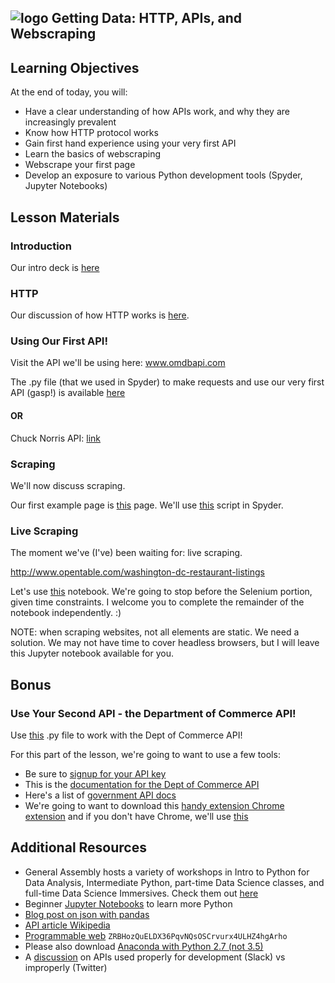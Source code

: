 ## ![logo](https://ga-dash.s3.amazonaws.com/production/assets/logo-9f88ae6c9c3871690e33280fcf557f33.png) Getting Data: HTTP, APIs, and Webscraping

## Learning Objectives

At the end of today, you will:
- Have a clear understanding of how APIs work, and why they are increasingly prevalent
- Know how HTTP protocol works
- Gain first hand experience using your very first API
- Learn the basics of webscraping
- Webscrape your first page
- Develop an exposure to various Python development tools (Spyder, Jupyter Notebooks)

## Lesson Materials

### Introduction

Our intro deck is [here](./assets/slides/getting-data-DAT.pdf)

### HTTP

Our discussion of how HTTP works is [here](https://github.com/josephofiowa/getting-data/blob/master/HTTP-protocol.md).

### Using Our First API!

Visit the API we'll be using here: www.omdbapi.com

The .py file (that we used in Spyder) to make requests and use our very first API (gasp!) is available [here](./code/api-usage-example.py)

#### OR

Chuck Norris API: [link](https://api.chucknorris.io/jokes/random)


### Scraping

We'll now discuss scraping.

Our first example page is [this](./code/example.html) page. We'll use [this](./code/webscraping.py) script in Spyder.

### Live Scraping

The moment we've (I've) been waiting for: live scraping.

http://www.opentable.com/washington-dc-restaurant-listings

Let's use [this](./code/webscraping-starter.ipynb) notebook. We're going to stop before the Selenium portion, given time constraints. I welcome you to complete the remainder of the notebook independently. :)

NOTE: when scraping websites, not all elements are static. We need a solution. We may not have time to cover headless browsers, but I will leave this Jupyter notebook available for you.


## Bonus

### Use Your Second API - the Department of Commerce API!

Use [this](https://github.com/josephofiowa/GA-DSI/blob/master/intro-to-apis-python/code/dept-of-commerce-example.py) .py file to work with the Dept of Commerce API!

For this part of the lesson, we're going to want to use a few tools:

- Be sure to [signup for your API key](https://api.data.gov/signup/)
- This is the [documentation for the Dept of Commerce API](https://www.commerce.gov/page/api-documentation-commercegov)
- Here's a list of [government API docs](https://api.data.gov/docs/)
- We're going to want to download this [handy extension Chrome extension](https://chrome.google.com/webstore/detail/json-formatter/bcjindcccaagfpapjjmafapmmgkkhgoa) and if you don't have Chrome, we'll use [this](http://jsonprettyprint.com/)


## Additional Resources

- General Assembly hosts a variety of workshops in Intro to Python for Data Analysis, Intermediate Python, part-time Data Science classes, and full-time Data Science Immersives. Check them out [here](https://generalassemb.ly/education/)
- Beginner [Jupyter Notebooks](https://github.com/jdwittenauer/ipython-notebooks) to learn more Python
- [Blog post on json with pandas](https://www.dataquest.io/blog/using-json-data-in-pandas/)
- [API article Wikipedia](https://en.wikipedia.org/wiki/Application_programming_interface)
- [Programmable web](http://www.programmableweb.com/) `ZRBHozQuELDX36PqvNQsOSCrvurx4ULHZ4hgArho`
- Please also download [Anaconda with Python 2.7 (not 3.5)](https://www.continuum.io/)
- A [discussion](https://medium.com/ggv-capital/a-tale-of-2-api-platforms-39f8dfd77436#.92bwnnahv) on APIs used properly for development (Slack) vs improperly (Twitter)
